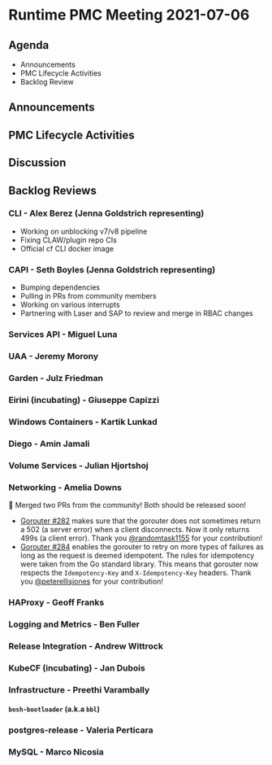 # Runtime PMC Meeting 2021-07-06

## Agenda

* Announcements
* PMC Lifecycle Activities
* Backlog Review


## Announcements


## PMC Lifecycle Activities


## Discussion



## Backlog Reviews

### CLI - Alex Berez (Jenna Goldstrich representing)
* Working on unblocking v7/v8 pipeline
* Fixing CLAW/plugin repo CIs
* Official cf CLI docker image

### CAPI - Seth Boyles (Jenna Goldstrich representing)
* Bumping dependencies
* Pulling in PRs from community members
* Working on various interrupts
* Partnering with Laser and SAP to review and merge in RBAC changes

### Services API - Miguel Luna


### UAA - Jeremy Morony


### Garden - Julz Friedman


### Eirini (incubating) - Giuseppe Capizzi


### Windows Containers - Kartik Lunkad


### Diego - Amin Jamali


### Volume Services - Julian Hjortshoj


### Networking - Amelia Downs
🎉 Merged two PRs from the community! Both should be released soon!
* [Gorouter #282](https://github.com/cloudfoundry/gorouter/pull/282) makes sure that the gorouter does not sometimes return a 502 (a server error) when a client disconnects. Now it only returns 499s (a client error). Thank you [@randomtask1155](https://github.com/randomtask1155) for your contribution!
* [Gorouter #284](https://github.com/cloudfoundry/gorouter/pull/284) enables the gorouter to retry on more types of failures as long as the request is deemed idempotent. The rules for idempotency were taken from the Go standard library. This means that gorouter now respects the `Idempotency-Key` and `X-Idempotency-Key` headers. Thank you [@peterellisjones](https://github.com/peterellisjones) for your contribution!

### HAProxy - Geoff Franks


### Logging and Metrics - Ben Fuller


### Release Integration - Andrew Wittrock


### KubeCF (incubating) - Jan Dubois


### Infrastructure - Preethi Varambally

#### `bosh-bootloader` (a.k.a `bbl`)


### postgres-release - Valeria Perticara


### MySQL - Marco Nicosia
